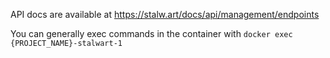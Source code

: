 API docs are available at https://stalw.art/docs/api/management/endpoints

You can generally exec commands in the container with `docker exec {PROJECT_NAME}-stalwart-1`
